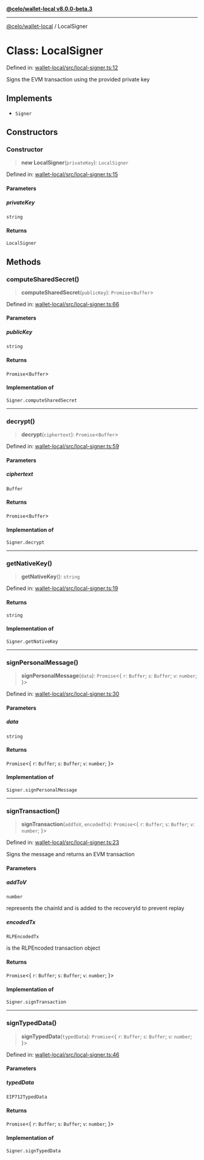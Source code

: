 [**@celo/wallet-local v8.0.0-beta.3**](../README.md)

***

[@celo/wallet-local](../README.md) / LocalSigner

# Class: LocalSigner

Defined in: [wallet-local/src/local-signer.ts:12](https://github.com/celo-org/developer-tooling/blob/master/packages/sdk/wallets/wallet-local/src/local-signer.ts#L12)

Signs the EVM transaction using the provided private key

## Implements

- `Signer`

## Constructors

### Constructor

> **new LocalSigner**(`privateKey`): `LocalSigner`

Defined in: [wallet-local/src/local-signer.ts:15](https://github.com/celo-org/developer-tooling/blob/master/packages/sdk/wallets/wallet-local/src/local-signer.ts#L15)

#### Parameters

##### privateKey

`string`

#### Returns

`LocalSigner`

## Methods

### computeSharedSecret()

> **computeSharedSecret**(`publicKey`): `Promise`\<`Buffer`\>

Defined in: [wallet-local/src/local-signer.ts:66](https://github.com/celo-org/developer-tooling/blob/master/packages/sdk/wallets/wallet-local/src/local-signer.ts#L66)

#### Parameters

##### publicKey

`string`

#### Returns

`Promise`\<`Buffer`\>

#### Implementation of

`Signer.computeSharedSecret`

***

### decrypt()

> **decrypt**(`ciphertext`): `Promise`\<`Buffer`\>

Defined in: [wallet-local/src/local-signer.ts:59](https://github.com/celo-org/developer-tooling/blob/master/packages/sdk/wallets/wallet-local/src/local-signer.ts#L59)

#### Parameters

##### ciphertext

`Buffer`

#### Returns

`Promise`\<`Buffer`\>

#### Implementation of

`Signer.decrypt`

***

### getNativeKey()

> **getNativeKey**(): `string`

Defined in: [wallet-local/src/local-signer.ts:19](https://github.com/celo-org/developer-tooling/blob/master/packages/sdk/wallets/wallet-local/src/local-signer.ts#L19)

#### Returns

`string`

#### Implementation of

`Signer.getNativeKey`

***

### signPersonalMessage()

> **signPersonalMessage**(`data`): `Promise`\<\{ `r`: `Buffer`; `s`: `Buffer`; `v`: `number`; \}\>

Defined in: [wallet-local/src/local-signer.ts:30](https://github.com/celo-org/developer-tooling/blob/master/packages/sdk/wallets/wallet-local/src/local-signer.ts#L30)

#### Parameters

##### data

`string`

#### Returns

`Promise`\<\{ `r`: `Buffer`; `s`: `Buffer`; `v`: `number`; \}\>

#### Implementation of

`Signer.signPersonalMessage`

***

### signTransaction()

> **signTransaction**(`addToV`, `encodedTx`): `Promise`\<\{ `r`: `Buffer`; `s`: `Buffer`; `v`: `number`; \}\>

Defined in: [wallet-local/src/local-signer.ts:23](https://github.com/celo-org/developer-tooling/blob/master/packages/sdk/wallets/wallet-local/src/local-signer.ts#L23)

Signs the message and returns an EVM transaction

#### Parameters

##### addToV

`number`

represents the chainId and is added to the recoveryId to prevent replay

##### encodedTx

`RLPEncodedTx`

is the RLPEncoded transaction object

#### Returns

`Promise`\<\{ `r`: `Buffer`; `s`: `Buffer`; `v`: `number`; \}\>

#### Implementation of

`Signer.signTransaction`

***

### signTypedData()

> **signTypedData**(`typedData`): `Promise`\<\{ `r`: `Buffer`; `s`: `Buffer`; `v`: `number`; \}\>

Defined in: [wallet-local/src/local-signer.ts:46](https://github.com/celo-org/developer-tooling/blob/master/packages/sdk/wallets/wallet-local/src/local-signer.ts#L46)

#### Parameters

##### typedData

`EIP712TypedData`

#### Returns

`Promise`\<\{ `r`: `Buffer`; `s`: `Buffer`; `v`: `number`; \}\>

#### Implementation of

`Signer.signTypedData`
